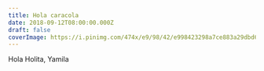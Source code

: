 ```yaml
---
title: Hola caracola
date: 2018-09-12T08:00:00.000Z
draft: false
coverImage: https://i.pinimg.com/474x/e9/98/42/e998423298a7ce883a29dbd66597bf5e.jpg
---
```


Hola Holita, Yamila
